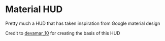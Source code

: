 # Material HUD

Pretty much a HUD that has taken inspiration from Google material design 

Credit to [devamar_10](teamfortress.tv/user/devamar_10) for creating the basis of this HUD


